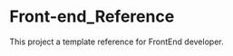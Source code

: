 Front-end_Reference
===================

This project a template reference for FrontEnd developer.


